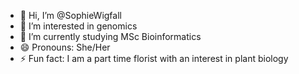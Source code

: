 - 👋 Hi, I’m @SophieWigfall
- 👀 I’m interested in genomics
- 🌱 I’m currently studying MSc Bioinformatics
- 😄 Pronouns: She/Her
- ⚡ Fun fact: I am a part time florist with an interest in plant biology

<!---
SophieWigfall/SophieWigfall is a ✨ special ✨ repository because its `README.md` (this file) appears on your GitHub profile.
You can click the Preview link to take a look at your changes.
--->
